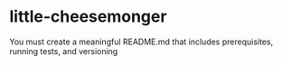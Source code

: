 # little-cheesemonger

You must create a meaningful README.md that includes prerequisites, running tests, and versioning
